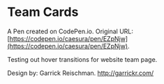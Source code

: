 # Team Cards

A Pen created on CodePen.io. Original URL: [https://codepen.io/caesura/pen/EZpNjw](https://codepen.io/caesura/pen/EZpNjw).

Testing out hover transitions for website team page.

Design by: Garrick Reischman.
http://garrickr.com/